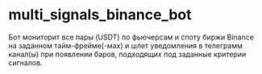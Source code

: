 # multi_signals_binance_bot
Бот мониторит все пары (USDT) по фьючерсам и споту биржи Binance на заданном тайм-фрейме(-мах) и шлет уведомления в телеграмм канал(ы) при появлении баров, подходящих под заданные критерии сигналов.
